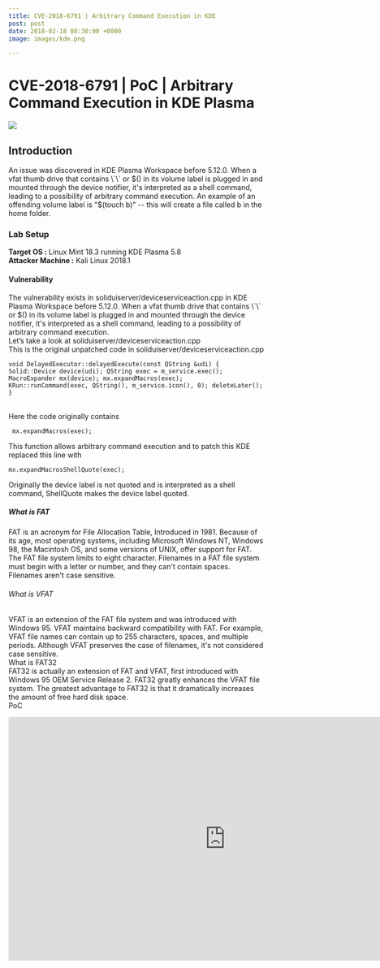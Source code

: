 ```yaml
---
title: CVE-2018-6791 | Arbitrary Command Execution in KDE
post: post
date: 2018-02-18 08:30:00 +0000
image: images/kde.png

---
```

<h1 class="cyan-text title">CVE-2018-6791 | PoC | Arbitrary Command Execution in KDE Plasma</h1> <img class="responsive-img z-depth-5" src="{{ site-url }}/images/kde.png"> <h2 class="cyan-text subtitle">Introduction</h2> <p class="content white-text"> An issue was discovered in KDE Plasma Workspace before 5.12.0. When a vfat thumb drive that contains \`\` or $() in its volume label is plugged in and mounted through the device notifier, it's interpreted as a shell command, leading to a possibility of arbitrary command execution. An example of an offending volume label is "$(touch b)" -- this will create a file called b in the home folder. <br> <h3 class="cyan-text subtitle">Lab Setup</h3> <b class="cyan-text">Target OS :</b> Linux Mint 18.3 running KDE Plasma 5.8 <br> <b class="cyan-text">Attacker Machine :</b> Kali Linux 2018.1 <br> <h4 class="cyan-text subtitle">Vulnerability</h4> The vulnerability exists in soliduiserver/deviceserviceaction.cpp in KDE Plasma Workspace before 5.12.0. When a vfat thumb drive that contains \`\` or $() in its volume label is plugged in and mounted through the device notifier, it's interpreted as a shell command, leading to a possibility of arbitrary command execution. <br> Let’s take a look at soliduiserver/deviceserviceaction.cpp <br> This is the original unpatched code in soliduiserver/deviceserviceaction.cpp <pre><code class="grey darken-4 red-text">void DelayedExecutor::delayedExecute(const QString &udi) { Solid::Device device(udi); QString exec = m_service.exec(); MacroExpander mx(device); mx.expandMacros(exec); KRun::runCommand(exec, QString(), m_service.icon(), 0); deleteLater(); } </code></pre> <br> Here the code originally contains <pre><code class="grey darken-4 red-text"> mx.expandMacros(exec); </code></pre> This function allows arbitrary command execution and to patch this KDE replaced this line with <pre><code class="grey darken-4 red-text">mx.expandMacrosShellQuote(exec);</code></pre> Originally the device label is not quoted and is interpreted as a shell command, ShellQuote makes the device label quoted. <br> <h5 class="cyan-text subtitle">What is FAT</h5> FAT is an acronym for File Allocation Table, Introduced in 1981. Because of its age, most operating systems, including Microsoft Windows NT, Windows 98, the Macintosh OS, and some versions of UNIX, offer support for FAT. The FAT file system limits to eight character. Filenames in a FAT file system must  begin with a letter or number, and they can't contain spaces. Filenames aren't case sensitive. <br> <h6 class="cyan-text subtitle">What is VFAT</h6> VFAT is an extension of the FAT file system and was introduced with Windows 95. VFAT maintains backward compatibility with FAT. For example, VFAT file names can contain up to 255 characters, spaces, and multiple periods. Although VFAT preserves the case of filenames, it's not considered case sensitive. <br> <h7 class="cyan-text subtitle">What is FAT32</h7> <br> FAT32 is actually an extension of FAT and VFAT, first introduced with Windows 95 OEM Service Release 2. FAT32 greatly enhances the VFAT file system. The greatest advantage to FAT32 is that it dramatically increases the amount of free hard disk space. <br> <h8 class="cyan-text subtitle">PoC</h8> <br> </p> <div class="video-container"> <iframe width="853" height="480" src="https://www.youtube.com/embed/_rIaMoEkjFU" frameborder="0" allowfullscreen> </iframe> </div>